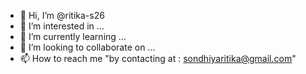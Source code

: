 - 👋 Hi, I’m @ritika-s26
- 👀 I’m interested in ...
- 🌱 I’m currently learning ...
- 💞️ I’m looking to collaborate on ...
- 📫 How to reach me "by contacting at : sondhiyaritika@gmail.com"

<!---
ritika-s26/ritika-s26 is a ✨ special ✨ repository because its `README.md` (this file) appears on your GitHub profile.
You can click the Preview link to take a look at your changes.
--->
